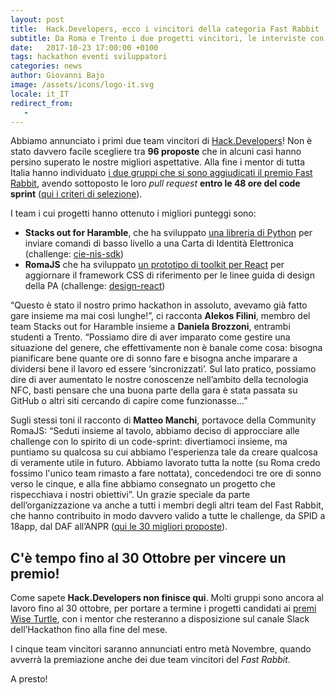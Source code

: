 ```yaml
---
layout: post
title:  Hack.Developers, ecco i vincitori della categoria Fast Rabbit
subtitle: Da Roma e Trento i due progetti vincitori, le interviste con i membri dei team
date:   2017-10-23 17:00:00 +0100
tags: hackathon eventi sviluppatori
categories: news
author: Giovanni Bajo
image: /assets/icons/logo-it.svg
locale: it_IT
redirect_from:
   - 
---
```

Abbiamo annunciato i primi due team vincitori di [Hack.Developers](https://hack.developers.italia.it/)! Non è stato davvero facile scegliere tra **96 proposte** che in alcuni casi hanno persino superato le nostre migliori aspettative. Alla fine i mentor di tutta Italia hanno individuato [i due gruppi che si sono aggiudicati il premio Fast Rabbit](https://hack.developers.italia.it/premiazione-fast-rabbit/), avendo sottoposto le loro *pull request* **entro le 48 ore del code sprint** ([qui i criteri di selezione](https://hack.developers.italia.it/premi/)). 

I team i cui progetti hanno ottenuto i migliori punteggi sono:

 - **Stacks out for Haramble**, che ha sviluppato [una libreria di Python](https://github.com/italia/cie-nis-sdk/pull/3) per inviare comandi di basso livello a una Carta di Identità Elettronica (challenge: [cie-nis-sdk](https://github.com/italia/cie-nis-sdk))
 - **RomaJS** che ha sviluppato [un prototipo di toolkit per React](https://github.com/italia/design-react/pull/4) per aggiornare il framework CSS di riferimento per le linee guida di design della PA (challenge: [design-react](https://github.com/italia/design-react/issues/1))

“Questo è stato il nostro primo hackathon in assoluto, avevamo già fatto gare insieme ma mai così lunghe!”, ci racconta **Alekos Filini**, membro del team Stacks out for Haramble insieme a **Daniela Brozzoni**, entrambi studenti a Trento. “Possiamo dire di aver imparato come gestire una situazione del genere, che effettivamente non è banale come cosa: bisogna pianificare bene quante ore di sonno fare e bisogna anche imparare a dividersi bene il lavoro ed essere ‘sincronizzati’. Sul lato pratico, possiamo dire di aver aumentato le nostre conoscenze nell’ambito della tecnologia NFC, basti pensare che una buona parte della gara è stata passata su GitHub o altri siti cercando di capire come funzionasse…”

Sugli stessi toni il racconto di **Matteo Manchi**, portavoce della Community RomaJS: “Seduti insieme al tavolo, abbiamo deciso di approcciare alle challenge con lo spirito di un code-sprint: divertiamoci insieme, ma puntiamo su qualcosa su cui abbiamo l'esperienza tale da creare qualcosa di veramente utile in futuro. Abbiamo lavorato tutta la notte (su Roma credo fossimo l'unico team rimasto a fare nottata), concedendoci tre ore di sonno verso le cinque, e alla fine abbiamo consegnato un progetto che rispecchiava i nostri obiettivi”.
Un grazie speciale da parte dell’organizzazione va anche a tutti i membri degli altri team del Fast Rabbit, che hanno contribuito in modo davvero valido a  tutte le challenge, da SPID a 18app, dal DAF all’ANPR ([qui le 30 migliori proposte](https://hack.developers.italia.it/premiazione-fast-rabbit/)). 

## C'è tempo fino al 30 Ottobre per vincere un premio!

Come sapete **Hack.Developers non finisce qui**. Molti gruppi sono ancora al lavoro fino al 30 ottobre, per portare a termine i progetti candidati ai [premi Wise Turtle](https://hack.developers.italia.it/premi/), con i mentor che resteranno a disposizione sul canale Slack dell’Hackathon fino alla fine del mese. 

I cinque team vincitori saranno annunciati entro metà Novembre, quando avverrà la premiazione anche dei due team vincitori del *Fast Rabbit*.

A presto!
